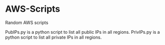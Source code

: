 # AWS-Scripts
Random AWS scripts

PubIPs.py is a python script to list all public IPs in all regions.
PrivIPs.py is a python script to list all private IPs in all regions.
